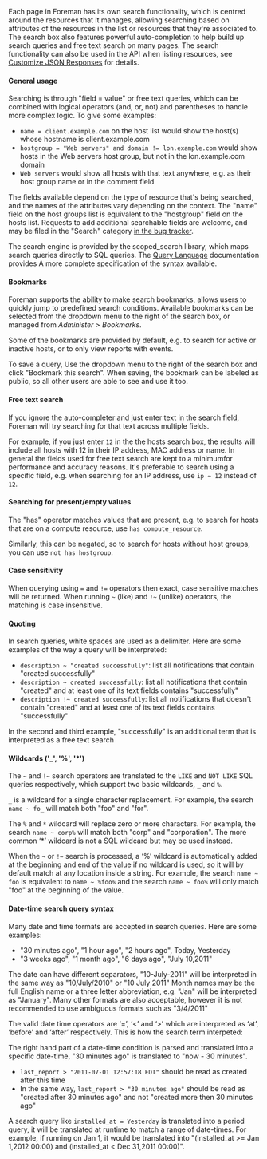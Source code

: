 
Each page in Foreman has its own search functionality, which is centred around the resources that it manages, allowing searching based on attributes of the resources in the list or resources that they're associated to.  The search box also features powerful auto-completion to help build up search queries and free text search on many pages.  The search functionality can also be used in the API when listing resources, see [Customize JSON Responses](/manuals/{{page.version}}/index.html#5.1.4CustomizeJSONResponses) for details.

#### General usage

Searching is through "field = value" or free text queries, which can be combined with logical operators (and, or, not) and parentheses to handle more complex logic.  To give some examples:

* `name = client.example.com` on the host list would show the host(s) whose hostname is client.example.com
* `hostgroup = "Web servers" and domain != lon.example.com` would show hosts in the Web servers host group, but not in the lon.example.com domain
* `Web servers` would show all hosts with that text anywhere, e.g. as their host group name or in the comment field

The fields available depend on the type of resource that's being searched, and the names of the attributes vary depending on the context.  The "name" field on the host groups list is equivalent to the "hostgroup" field on the hosts list.  Requests to add additional searchable fields are welcome, and may be filed in the "Search" category [in the bug tracker](/contribute.html#Bugreporting).

The search engine is provided by the scoped_search library, which maps search queries directly to SQL queries.  The [Query Language](https://github.com/wvanbergen/scoped_search/wiki/Query-language) documentation provides A more complete specification of the syntax available.

#### Bookmarks

Foreman supports the ability to make search bookmarks, allows users to quickly jump to predefined search conditions.  Available bookmarks can be selected from the dropdown menu to the right of the search box, or managed from *Administer > Bookmarks*.

Some of the bookmarks are provided by default, e.g. to search for active or inactive hosts, or to only view reports with events.

To save a query, Use the dropdown menu to the right of the search box and click "Bookmark this search".  When saving, the bookmark can be labeled as public, so all other users are able to see and use it too.

#### Free text search

If you ignore the auto-completer and just enter text in the search field, Foreman will try searching for that text across multiple fields.

For example, if you just enter `12` in the the hosts search box, the results will include all hosts with 12 in their IP address, MAC address or name.  In general the fields used for free text search are kept to a minimumfor performance and accuracy reasons.  It's preferable to search using a specific field, e.g. when searching for an IP address, use `ip ~ 12` instead of `12`.

####  Searching for present/empty values

The "has" operator matches values that are present, e.g. to search for hosts that are on a compute resource, use `has compute_resource`.

Similarly, this can be negated, so to search for hosts without host groups, you can use `not has hostgroup`.

#### Case sensitivity

When querying using `=` and `!=` operators then exact, case sensitive matches will be returned.  When running `~` (like) and `!~` (unlike) operators, the matching is case insensitive.

#### Quoting

In search queries, white spaces are used as a delimiter. Here are some examples of the way a query will be interpreted:

* `description ~ "created successfully"`: list all notifications that contain "created successfully"
* `description ~ created successfully`: list all notifications that contain "created" and at least one of its text fields contains "successfully"
* `description !~ created successfully`:  list all notifications that doesn't contain "created" and at least one of its text fields contains "successfully"

In the second and third example, "successfully" is an additional term that is interpreted as a free text search

#### Wildcards ('_', '%', '*')

The `~` and `!~` search operators are translated to the `LIKE` and `NOT LIKE` SQL queries respectively, which support two basic wildcards, `_` and `%`.

`_` is a wildcard for a single character replacement. For example, the search `name ~ fo_` will match both "foo" and "for".

The `%` and `*` wildcard will replace zero or more characters. For example, the search `name ~ corp%` will match both "corp" and "corporation". The more common ‘*’ wildcard is not a SQL wildcard but may be used instead.

When the `~` or `!~` search is processed, a ‘%’ wildcard is automatically added at the beginning and end of the value if no wildcard is used, so it will by default match at any location inside a string.  For example, the search `name ~ foo` is equivalent to `name ~ %foo%` and the search `name ~ foo%` will only match "foo" at the beginning of the value.

####  Date-time search query syntax

Many date and time formats are accepted in search queries.  Here are some examples:

* "30 minutes ago", "1 hour ago", "2 hours ago", Today, Yesterday
* "3 weeks ago", "1 month ago", "6 days ago", "July 10,2011"

The date can have different separators, "10-July-2011" will be interpreted in the same way as "10/July/2010" or "10 July 2011" Month names may be the full English name or a three letter abbreviation, e.g. "Jan" will be interpreted as "January".  Many other formats are also acceptable, however it is not recommended to use ambiguous formats such as "3/4/2011"

The valid date time operators are ‘=’, ‘<’ and ‘>’ which are interpreted as ‘at’, ‘before’ and ‘after’ respectively. This is how the search term interpeted:

The right hand part of a date-time condition is parsed and translated into a specific date-time, "30 minutes ago" is translated to "now - 30 minutes".

* `last_report > "2011-07-01 12:57:18 EDT"` should be read as created after this time
* In the same way, `last_report > "30 minutes ago"` should be read as "created after 30 minutes ago" and not "created more then 30 minutes ago"

A search query like `installed_at = Yesterday` is translated into a period query, it will be translated at runtime to match a range of date-times. For example, if running on Jan 1, it would be translated into "(installed_at >= Jan 1,2012 00:00) and (installed_at < Dec 31,2011 00:00)".
